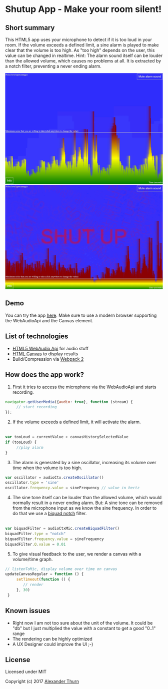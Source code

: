 # Shutup App - Make your room silent!


## Short summary

This HTML5 app uses your microphone to detect if it is too loud in your room.
If the volume exceeds a defined limit, a sine alarm is played to make clear that the volume is too high.
As "too high" depends on the user, this value can be changed in realtime. Hint: The alarm sound itself can be louder than the allowed volume, which causes no problems at all. It is extracted by a notch filter, preventing a never ending alarm.

![Screenshot1](misc/shutup1.jpeg?raw=true "Screenshot1")
![Screenshot2](misc/shutup2.jpeg?raw=true "Screenshot2")

## Demo
You can try the app  [here](https://shutup.froso.de). Make sure to use a modern browser supporting the WebAudioApi and the Canvas element.

## List of technologies

* [HTML5 WebAudio Api](https://developer.mozilla.org/en-US/docs/Web/API/Web_Audio_API) for audio stuff
* [HTML Canvas](https://developer.mozilla.org/en-US/docs/Glossary/Canvas) to display results
* Build/Compression via [Webpack 2](https://webpack.js.org/)

## How does the app work?

1. First it tries to access the microphone via the WebAudioApi and starts recording.
```javascript
navigator.getUserMedia({audio: true}, function (stream) {
     // start recording
});

```

2. If the volume exceeds a defined limit, it will activate the alarm.
```javascript

var tooLoud = currentValue > canvasHistorySelectedValue
if (tooLoud) {
     //play alarm
}
```

3. The alarm is generated by a sine oscillator, increasing its volume over time when the volume is too high.

```javascript
var oscillator = audioCtx.createOscillator()
oscillator.type = 'sine'
oscillator.frequency.value = sineFrequency // value in hertz

```

4. The sine tone itself can be louder than the allowed volume, which would normally result in a never ending alarm. But: A sine tone can be removed from the microphone input as we know the sine frequency. In order to do that we use a [biquad notch](https://developer.mozilla.org/en-US/docs/Web/API/BiquadFilterNode) filter.
```javascript

var biquadFilter = audioCtxMic.createBiquadFilter()
biquadFilter.type = "notch"
biquadFilter.frequency.value = sineFrequency
biquadFilter.Q.value = 0.01
```

5. To give visual feedback to the user, we render a canvas with a volume/time graph.
```javascript
// listenToMic, display volume over time on canvas
updateCanvasRegular = function () {
     setTimeout(function () {
        // render
     }, 30)
 }

```

## Known issues

* Right now I am not too sure about the unit of the volume. It could be "db" but I just multiplied the value with a constant to get a good "0..1" range
* The rendering can be highly optimized
* A UX Designer could improve the UI ;-)

## License

Licensed under MIT

Copyright (c) 2017 [Alexander Thurn](https://github.com/alexanderthurn)
